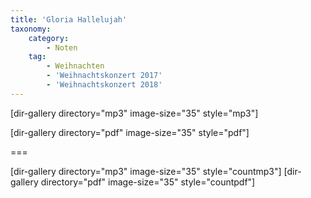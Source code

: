 ```yaml
---
title: 'Gloria Hallelujah'
taxonomy:
    category:
        - Noten
    tag:
        - Weihnachten
        - 'Weihnachtskonzert 2017'
        - 'Weihnachtskonzert 2018'
---
```


[dir-gallery directory="mp3" image-size="35" style="mp3"]

[dir-gallery directory="pdf" image-size="35" style="pdf"]

===

[dir-gallery directory="mp3" image-size="35" style="countmp3"]
[dir-gallery directory="pdf" image-size="35" style="countpdf"]